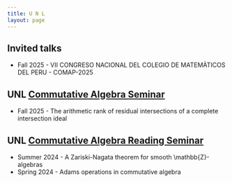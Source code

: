 ```yaml
---
title: U N L
layout: page
---
```


## Invited talks

- Fall 2025 - VII CONGRESO NACIONAL DEL COLEGIO DE MATEMÀTICOS DEL PERU - COMAP-2025

## UNL [Commutative Algebra Seminar](https://nebraskacommalg.github.io/RTG/seminar.html)

- Fall 2025 - The arithmetic rank of residual intersections of a complete intersection ideal

## UNL [Commutative Algebra Reading Seminar](https://cars-unl.github.io/index.html)

- Summer 2024 - A Zariski-Nagata theorem for smooth \mathbb{Z}-algebras
- Spring 2024 - Adams operations in commutative algebra
